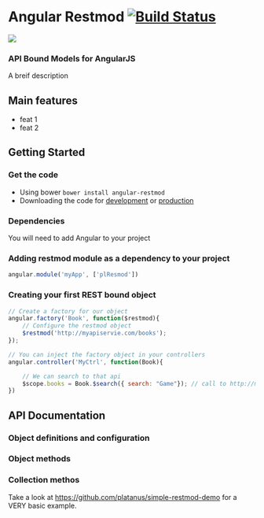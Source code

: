 Angular Restmod  [![Build Status](https://secure.travis-ci.org/angular-platanus/angular-restmod.png)](https://travis-ci.org/angular-platanus/angular-restmod)
===============
<a href="https://twitter.com/intent/tweet?hashtags=&original_referer=http%3A%2F%2Fgithub.com%2F&text=Check+out+Restmod%2C+a+prodiver+for+%23AngularJS+that+makes+a+breeze+to+use+Rest+APIs&tw_p=tweetbutton&url=https%3A%2F%2Fgithub.com%2Fplatanus%2Fangular-restmod" target="_blank">
  <img src="http://jpillora.com/github-twitter-button/img/tweet.png"></img>
</a>

### API Bound Models for AngularJS

A breif description

## Main features

- feat 1
- feat 2

## Getting Started

### Get the code

- Using bower `bower install angular-restmod`
- Downloading the code for [development](https://github.com/angular-platanus/angular-restmod/raw/master/dist/angular-restmod.js) or [production](https://github.com/angular-platanus/angular-restmod/raw/master/dist/angular-restmod-min.js)

### Dependencies

You will need to add Angular to your project

### Adding restmod module as a dependency to your project

```js
angular.module('myApp', ['plResmod'])
```

### Creating your first REST bound object

```js
// Create a factory for our object
angular.factory('Book', function($restmod){
	// Configure the restmod object
	$restmod('http://myapiservie.com/books');
});

// You can inject the factory object in your controllers
angular.controller('MyCtrl', function(Book){

	// We can search to that api
	$scope.books = Book.$search({ search: "Game"}); // call to http://myapiservice.com/books?search=Game
})
```

## API Documentation

### Object definitions and configuration

### Object methods

### Collection methos

Take a look at https://github.com/platanus/simple-restmod-demo for a VERY basic example.
